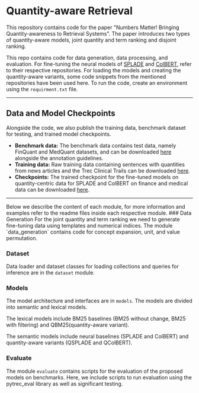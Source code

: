 # Quantity-aware Retrieval

This repository contains code for the paper "Numbers Matter! Bringing Quantity-awareness to Retrieval Systems".
The paper introduces two types of quantity-aware models, joint quantity and term ranking and disjoint ranking.


This repo contains code for data generation, data processing, and evaluation. For fine-tuning the neural models
of [SPLADE](https://github.com/naver/splade) and [ColBERT](https://github.com/stanford-futuredata/ColBERT), refer to their respective repositories.
For loading the models and creating the quantity-aware variants, some code snippets from the mentioned repositories have been used here.
To run the code, create an environment using the `requirment.txt` file.
<hr>

## Data and Model Checkpoints
Alongside the code, we also publish the training data, benchmark dataset for testing, and trained model checkpoints.
* **Benchmark data:** The benchmark data contains test data, namely FinQuant and MedQuant datasets, and can be downloaded [here](https://drive.google.com/file/d/1JD2a2BRU8-gf5arLufpZw-51nIM6_kJm/view?usp=sharing) alongside the annotation guidelines.
* **Training data:** Raw training data containing sentences with quantities from news articles and the Trec Clinical Trails can be downloaded [here](https://drive.google.com/file/d/1adINyo8FpSdWqzC3gug2C4ZxvrhVb_ws/view?usp=sharing).
* **Checkpoints:** The trained checkpoint for the fine-tuned models on quantity-centric data for SPLADE and ColBERT on finance and medical data can be downloaded [here](https://drive.google.com/file/d/1_e2dFKIiXMbrjJIdhmmCPZ_Kgh0da1h0/view?usp=sharing).

<hr>
Below we describe the content of each module, for more information and examples refer to the readme files inside each respective module.
### Data Generation
For the joint quantity and term ranking we need to generate fine-tuning data using templates and
numerical indices. The module `data_generation` contains code for concept expansion, unit, and value permutation.

### Dataset
Data loader and dataset classes for loading collections and queries for inference are in the `dataset` module.

### Models
The model architecture and interfaces are in `models`.
The models are divided into semantic and lexical models.

The lexical models include BM25 baselines (BM25 without change, BM25 with filtering) and QBM25(quantity-aware variant).

The semantic models include neural baselines (SPLADE and ColBERT) and quantity-aware variants (QSPLADE and QColBERT).

### Evaluate
The module `evaluate` contains scripts for the evaluation of the proposed models on benchmarks.
Here, we include scripts to run evaluation using the pytrec_eval library as well as significant testing.
